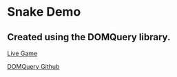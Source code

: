 # Snake Demo

## Created using the DOMQuery library.

[Live Game](http://kevin-dam.co/SnakeGame)

[DOMQuery Github](https://github.com/madnivek/DOMQuery)
